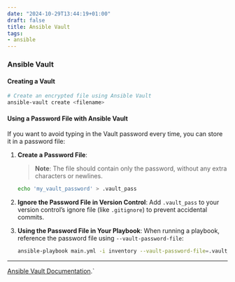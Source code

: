 ```yaml
---
date: "2024-10-29T13:44:19+01:00"
draft: false
title: Ansible Vault
tags: 
- ansible
---
```


### Ansible Vault

#### Creating a Vault

``` bash
# Create an encrypted file using Ansible Vault
ansible-vault create <filename>
```

#### Using a Password File with Ansible Vault

If you want to avoid typing in the Vault password every time, you can
store it in a password file:

1.  **Create a Password File**:

    > **Note**: The file should contain only the password, without any
    > extra characters or newlines.

    ``` bash
    echo 'my_vault_password' > .vault_pass
    ```

2.  **Ignore the Password File in Version Control**: Add `.vault_pass`
    to your version control’s ignore file (like `.gitignore`) to prevent
    accidental commits.

3.  **Using the Password File in Your Playbook**: When running a
    playbook, reference the password file using `--vault-password-file`:

    ``` bash
    ansible-playbook main.yml -i inventory --vault-password-file=.vault_pass
    ```

------------------------------------------------------------------------

[Ansible Vault
Documentation](https://www.digitalocean.com/community/tutorials/how-to-use-vault-to-protect-sensitive-ansible-data#using-ansible-vault-with-a-password-file).\`
